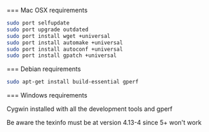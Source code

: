 === Mac OSX requirements

```bash
sudo port selfupdate
sudo port upgrade outdated
sudo port install wget +universal
sudo port install automake +universal
sudo port install autoconf +universal
sudo port install gpatch +universal
```

=== Debian requirements

```bash
sudo apt-get install build-essential gperf
```

=== Windows requirements

Cygwin installed with all the development tools and gperf

Be aware the texinfo must be at version 4.13-4 since 5+ won't work

